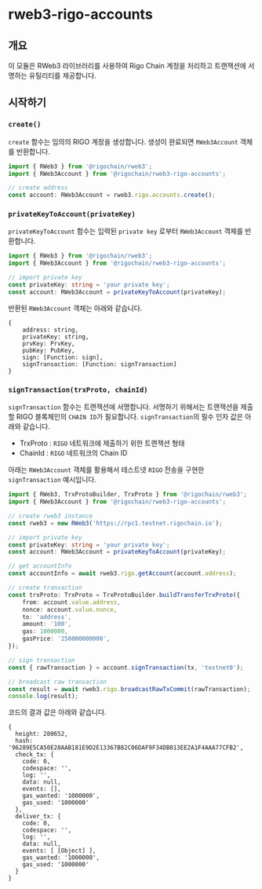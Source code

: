 # rweb3-rigo-accounts

## 개요
이 모듈은 RWeb3 라이브러리를 사용하여 Rigo Chain 계정을 처리하고 트랜잭션에 서명하는 유틸리티를 제공합니다.

## 시작하기

### `create()`
`create` 함수는 임의의 RIGO 계정을 생성합니다. 생성이 완료되면 `RWeb3Account` 객체를 반환합니다.
```typescript
import { RWeb3 } from '@rigochain/rweb3';
import { RWeb3Account } from '@rigochain/rweb3-rigo-accounts';

// create address
const account: RWeb3Account = rweb3.rigo.accounts.create();
```
### `privateKeyToAccount(privateKey)`
`privateKeyToAccount` 함수는 입력된 `private key` 로부터 `RWeb3Account` 객체를 반환합니다.
```typescript
import { RWeb3 } from '@rigochain/rweb3';
import { RWeb3Account } from '@rigochain/rweb3-rigo-accounts';

// import private key
const privateKey: string = 'your private key';
const account: RWeb3Account = privateKeyToAccount(privateKey);
```
반환된 `RWeb3Account` 객체는 아래와 같습니다.
```shell
{
    address: string,
    privateKey: string,
    prvKey: PrvKey,
    pubKey: PubKey,
    sign: [Function: sign],
    signTransaction: [Function: signTransaction]
}
```

### `signTransaction(trxProto, chainId)`
`signTransaction` 함수는 트랜잭션에 서명합니다. 서명하기 위해서는 트랜잭션을 제출할 RIGO 블록체인의 `CHAIN ID`가 필요합니다.
`signTransaction`의 필수 인자 값은 아래와 같습니다.
- TrxProto : `RIGO` 네트워크에 제출하기 위한 트랜잭션 형태
- ChainId : `RIGO` 네트워크의 Chain ID

아래는 `RWeb3Account` 객체를 활용해서 테스트넷 `RIGO` 전송을 구현한 `signTransaction` 예시입니다.
```typescript
import { RWeb3, TrxProtoBuilder, TrxProto } from '@rigochain/rweb3';
import { RWeb3Account } from '@rigochain/rweb3-rigo-accounts';

// create rweb3 instance
const rweb3 = new RWeb3('https://rpc1.testnet.rigochain.io');

// import private key
const privateKey: string = 'your private key';
const account: RWeb3Account = privateKeyToAccount(privateKey);

// get accountInfo
const accountInfo = await rweb3.rigo.getAccount(account.address);

// create transaction
const trxProto: TrxProto = TrxProtoBuilder.buildTransferTrxProto({
    from: account.value.address,
    nonce: account.value.nonce,
    to: 'address',
    amount: '100',
    gas: 1000000,
    gasPrice: '250000000000',
});

// sign transaction
const { rawTransaction } = account.signTransaction(tx, 'testnet0');

// broadcast raw transaction
const result = await rweb3.rigo.broadcastRawTxCommit(rawTransaction);
console.log(result);
```
코드의 결과 값은 아래와 같습니다.
```shell
{
  height: 280652,
  hash: '96289E5CA50E28AAB181E9D2E13367B82C06DAF9F34DB013EE2A1F4AAA77CFB2',
  check_tx: {
    code: 0,
    codespace: '',
    log: '',
    data: null,
    events: [],
    gas_wanted: '1000000',
    gas_used: '1000000'
  },
  deliver_tx: {
    code: 0,
    codespace: '',
    log: '',
    data: null,
    events: [ [Object] ],
    gas_wanted: '1000000',
    gas_used: '1000000'
  }
}
```
